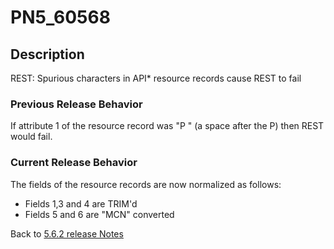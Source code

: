 # PN5_60568

<PageHeader />

## Description

REST: Spurious characters in API\* resource records cause REST to fail

### Previous Release Behavior

If attribute 1 of the resource record was "P " (a space after the P) then REST would fail.

### Current Release Behavior

The fields of the resource records are now normalized as follows:

- Fields 1,3 and 4 are TRIM'd
- Fields 5 and 6 are "MCN" converted

Back to [5.6.2 release Notes](./../README.md)

  
<PageFooter />

